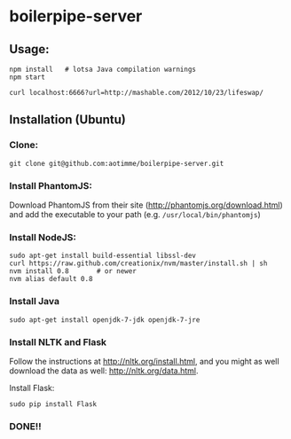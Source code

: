 boilerpipe-server
=================

## Usage:

```
npm install   # lotsa Java compilation warnings
npm start
```

```
curl localhost:6666?url=http://mashable.com/2012/10/23/lifeswap/
```

## Installation (Ubuntu)

### Clone:

```
git clone git@github.com:aotimme/boilerpipe-server.git
```

### Install PhantomJS:

Download PhantomJS from their site (http://phantomjs.org/download.html)
and add the executable to your path (e.g. `/usr/local/bin/phantomjs`)

### Install NodeJS:

```
sudo apt-get install build-essential libssl-dev
curl https://raw.github.com/creationix/nvm/master/install.sh | sh
nvm install 0.8       # or newer
nvm alias default 0.8
```

### Install Java

```
sudo apt-get install openjdk-7-jdk openjdk-7-jre
```

### Install NLTK and Flask

Follow the instructions at http://nltk.org/install.html, and you might
as well download the data as well: http://nltk.org/data.html.

Install Flask:

```
sudo pip install Flask
```

### DONE!!
